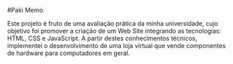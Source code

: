 #Paki Memo 


Este projeto é fruto de uma avaliação prática da minha universidade, cujo objetivo foi promover a criação de um Web Site integrando as tecnologias: HTML, CSS e JavaScript. 
A partir destes conhecimentos técnicos, implementei o desenvolvimento de uma loja virtual que vende componentes de hardware para computadores em geral. 


